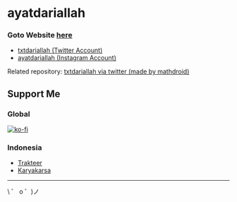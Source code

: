 # ayatdariallah

### Goto Website [here](http://ayatdariallah.sutanlab.id)

- [txtdariallah (Twitter Account)](https://twitter.com/txtdariallah)
- [ayatdariallah (Instagram Account)](https://instagram.com/ayatdariallah)

Related repository: [txtdariallah via twitter (made by mathdroid)](https://github.com/mathdroid/txtdariallah)

## Support Me
### Global
[![ko-fi](https://www.ko-fi.com/img/githubbutton_sm.svg)](https://ko-fi.com/B0B71P7PB)
### Indonesia
- [Trakteer](https://trakteer.id/sutanlab)
- [Karyakarsa](https://karyakarsa.com/sutanlab)

---

\ ゜ o ゜)ノ
